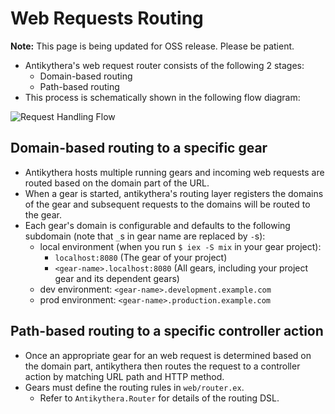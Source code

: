 # Web Requests Routing

**Note:** This page is being updated for OSS release. Please be patient.

- Antikythera's web request router consists of the following 2 stages:
    - Domain-based routing
    - Path-based routing
- This process is schematically shown in the following flow diagram:

![Request Handling Flow](assets/RequestHandlingFlow.png)

## Domain-based routing to a specific gear

- Antikythera hosts multiple running gears and incoming web requests are routed based on the domain part of the URL.
- When a gear is started, antikythera's routing layer registers the domains of the gear and subsequent requests to the domains will be routed to the gear.
- Each gear's domain is configurable and defaults to the following subdomain (note that `_`s in gear name are replaced by `-`s):
    - local environment (when you run `$ iex -S mix` in your gear project):
        - `localhost:8080` (The gear of your project)
        - `<gear-name>.localhost:8080` (All gears, including your project gear and its dependent gears)
    - dev   environment: `<gear-name>.development.example.com`
    - prod  environment: `<gear-name>.production.example.com`

## Path-based routing to a specific controller action

- Once an appropriate gear for an web request is determined based on the domain part,
  antikythera then routes the request to a controller action by matching URL path and HTTP method.
- Gears must define the routing rules in `web/router.ex`.
    - Refer to `Antikythera.Router` for details of the routing DSL.
